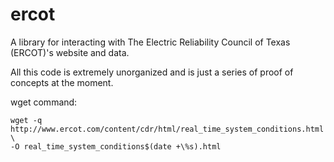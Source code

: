 # ercot

A library for interacting with The Electric Reliability Council of Texas
(ERCOT)'s website and data.

All this code is extremely unorganized and is just a series of proof of concepts
at the moment.


wget command:

    wget -q http://www.ercot.com/content/cdr/html/real_time_system_conditions.html \
    -O real_time_system_conditions$(date +\%s).html

